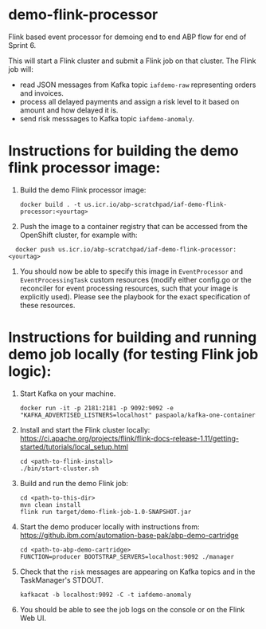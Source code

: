 # demo-flink-processor

Flink based event processor for demoing end to end ABP flow for end of Sprint 6.

This  will start a Flink cluster and submit a Flink job on that cluster. The Flink job will:

- read JSON messages from Kafka topic `iafdemo-raw` representing orders and invoices.
- process all delayed payments and assign a risk level to it based on amount and how delayed it is.
- send risk messsages to Kafka topic `iafdemo-anomaly`. 

# Instructions for building the demo flink processor image:

1. Build the demo Flink processor image: 
    ```
    docker build . -t us.icr.io/abp-scratchpad/iaf-demo-flink-processor:<yourtag>
    ```

1. Push the image to a container registry that can be accessed from the OpenShift cluster, for example with:

```
  docker push us.icr.io/abp-scratchpad/iaf-demo-flink-processor:<yourtag>
```

1. You should now be able to specify this image in `EventProcessor` and `EventProcessingTask` custom resources (modify either config.go or the reconciler for event processing resources, such that your image is explicitly used). Please see the playbook for the exact specification of these resources.


# Instructions for building and running demo job locally (for testing Flink job logic):

1. Start Kafka on your machine. 
    ```
    docker run -it -p 2181:2181 -p 9092:9092 -e "KAFKA_ADVERTISED_LISTNERS=localhost" paspaola/kafka-one-container
    ```

1. Install and start the Flink cluster locally: https://ci.apache.org/projects/flink/flink-docs-release-1.11/getting-started/tutorials/local_setup.html

    ```
    cd <path-to-flink-install>
    ./bin/start-cluster.sh
    ```

1. Build and run the demo Flink job: 

    ```
    cd <path-to-this-dir>
    mvn clean install
    flink run target/demo-flink-job-1.0-SNAPSHOT.jar
    ```

1. Start the demo producer locally with instructions from: https://github.ibm.com/automation-base-pak/abp-demo-cartridge
    ```
    cd <path-to-abp-demo-cartridge>
    FUNCTION=producer BOOTSTRAP_SERVERS=localhost:9092 ./manager
    ```

1. Check that the `risk` messages are appearing on Kafka topics and in the TaskManager's STDOUT.
    ```
    kafkacat -b localhost:9092 -C -t iafdemo-anomaly
    ```

1. You should be able to see the job logs on the console or on the Flink Web UI.